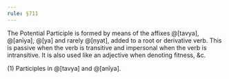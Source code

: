 ```yaml
---
rule: §711
---
```


The Potential Participle is formed by means of the affixes @[tavya], @[anīya], @[ya] and rarely @[ṇyat], added to a root or derivative verb. This is passive when the verb is transitive and impersonal when the verb is intransitive. It is also used like an adjective when denoting fitness, &c.

(1) Participles in @[tavya] and @[anīya].